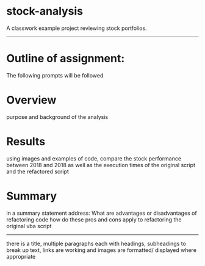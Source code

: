 # stock-analysis
A classwork example project reviewing stock portfolios.

---
# Outline of assignment: 
The following prompts will be followed

# Overview
purpose and background of the analysis

# Results
using images and examples of code, compare the stock performance between 2018 and 2018 as well as the execution times of the original script and the refactored script

# Summary
in a summary statement address:
 What are advantages or disadvantages of refactoring code
 how do these pros and cons apply to refactoring the original vba script
 
 ---

there is a title, multiple paragraphs each with headings, subheadings to break up text, links are working and images are formatted/ displayed where appropriate
 
 
